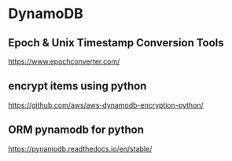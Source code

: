 # DynamoDB

## Epoch & Unix Timestamp Conversion Tools

https://www.epochconverter.com/

## encrypt items using python

https://github.com/aws/aws-dynamodb-encryption-python/

## ORM pynamodb for python

https://pynamodb.readthedocs.io/en/stable/
